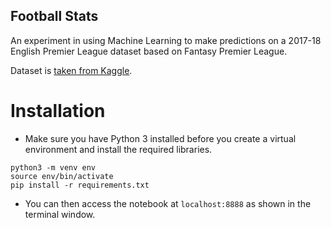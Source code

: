 ## Football Stats

An experiment in using Machine Learning to make predictions on a 2017-18 English Premier League dataset based on Fantasy Premier League.

Dataset is [taken from Kaggle](https://www.kaggle.com/mauryashubham/english-premier-league-players-dataset).

# Installation
* Make sure you have Python 3 installed before you create a virtual environment and install the required libraries.
```
python3 -m venv env
source env/bin/activate
pip install -r requirements.txt
```
* You can then access the notebook at `localhost:8888` as shown in the terminal window.

